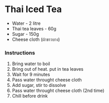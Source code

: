Thai Iced Tea
========
* Water - 2 litre
* Thai tea leaves - 60g
* Sugar - 150g
* Cheese cloth (ผ้าขาวบาง)

### Instructions
1. Bring water to boil
2. Bring out of heat. put in tea leaves
3. Wait for 9 minutes
4. Pass water throught cheese cloth
5. Add sugar, stir to dissolve
6. Pass water throught cheese cloth (2nd time)
7. Chill before drink
